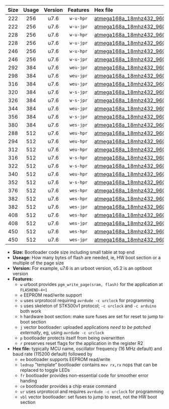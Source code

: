 |Size|Usage|Version|Features|Hex file|
|:-:|:-:|:-:|:-:|:--|
|222|256|u7.6|`w-u-hpr`|[atmega168a_18mhz432_9600bps_ur.hex](https://raw.githubusercontent.com/stefanrueger/urboot/main//atmega168a_18mhz432_9600bps_ur.hex)|
|222|256|u7.6|`w-u-jpr`|[atmega168a_18mhz432_9600bps_ur_vbl.hex](https://raw.githubusercontent.com/stefanrueger/urboot/main//atmega168a_18mhz432_9600bps_ur_vbl.hex)|
|228|256|u7.6|`w-u-hpr`|[atmega168a_18mhz432_9600bps_lednop_ur.hex](https://raw.githubusercontent.com/stefanrueger/urboot/main//atmega168a_18mhz432_9600bps_lednop_ur.hex)|
|228|256|u7.6|`w-u-jpr`|[atmega168a_18mhz432_9600bps_lednop_ur_vbl.hex](https://raw.githubusercontent.com/stefanrueger/urboot/main//atmega168a_18mhz432_9600bps_lednop_ur_vbl.hex)|
|246|256|u7.6|`w-u-hpr`|[atmega168a_18mhz432_9600bps_lednop_fr_ur.hex](https://raw.githubusercontent.com/stefanrueger/urboot/main//atmega168a_18mhz432_9600bps_lednop_fr_ur.hex)|
|246|256|u7.6|`w-u-jpr`|[atmega168a_18mhz432_9600bps_lednop_fr_ur_vbl.hex](https://raw.githubusercontent.com/stefanrueger/urboot/main//atmega168a_18mhz432_9600bps_lednop_fr_ur_vbl.hex)|
|292|384|u7.6|`weu-jpr`|[atmega168a_18mhz432_9600bps_ee_ur_vbl.hex](https://raw.githubusercontent.com/stefanrueger/urboot/main//atmega168a_18mhz432_9600bps_ee_ur_vbl.hex)|
|298|384|u7.6|`weu-jpr`|[atmega168a_18mhz432_9600bps_ee_lednop_ur_vbl.hex](https://raw.githubusercontent.com/stefanrueger/urboot/main//atmega168a_18mhz432_9600bps_ee_lednop_ur_vbl.hex)|
|316|384|u7.6|`weu-jpr`|[atmega168a_18mhz432_9600bps_ee_lednop_fr_ur_vbl.hex](https://raw.githubusercontent.com/stefanrueger/urboot/main//atmega168a_18mhz432_9600bps_ee_lednop_fr_ur_vbl.hex)|
|320|384|u7.6|`w-s-jpr`|[atmega168a_18mhz432_9600bps_vbl.hex](https://raw.githubusercontent.com/stefanrueger/urboot/main//atmega168a_18mhz432_9600bps_vbl.hex)|
|326|384|u7.6|`w-s-jpr`|[atmega168a_18mhz432_9600bps_lednop_vbl.hex](https://raw.githubusercontent.com/stefanrueger/urboot/main//atmega168a_18mhz432_9600bps_lednop_vbl.hex)|
|344|384|u7.6|`weu-jpr`|[atmega168a_18mhz432_9600bps_ee_lednop_fr_ce_ur_vbl.hex](https://raw.githubusercontent.com/stefanrueger/urboot/main//atmega168a_18mhz432_9600bps_ee_lednop_fr_ce_ur_vbl.hex)|
|356|384|u7.6|`w-s-jpr`|[atmega168a_18mhz432_9600bps_lednop_fr_vbl.hex](https://raw.githubusercontent.com/stefanrueger/urboot/main//atmega168a_18mhz432_9600bps_lednop_fr_vbl.hex)|
|380|384|u7.6|`wes-jpr`|[atmega168a_18mhz432_9600bps_ee_vbl.hex](https://raw.githubusercontent.com/stefanrueger/urboot/main//atmega168a_18mhz432_9600bps_ee_vbl.hex)|
|288|512|u7.6|`weu-hpr`|[atmega168a_18mhz432_9600bps_ee_ur.hex](https://raw.githubusercontent.com/stefanrueger/urboot/main//atmega168a_18mhz432_9600bps_ee_ur.hex)|
|294|512|u7.6|`weu-hpr`|[atmega168a_18mhz432_9600bps_ee_lednop_ur.hex](https://raw.githubusercontent.com/stefanrueger/urboot/main//atmega168a_18mhz432_9600bps_ee_lednop_ur.hex)|
|312|512|u7.6|`weu-hpr`|[atmega168a_18mhz432_9600bps_ee_lednop_fr_ur.hex](https://raw.githubusercontent.com/stefanrueger/urboot/main//atmega168a_18mhz432_9600bps_ee_lednop_fr_ur.hex)|
|316|512|u7.6|`w-s-hpr`|[atmega168a_18mhz432_9600bps.hex](https://raw.githubusercontent.com/stefanrueger/urboot/main//atmega168a_18mhz432_9600bps.hex)|
|322|512|u7.6|`w-s-hpr`|[atmega168a_18mhz432_9600bps_lednop.hex](https://raw.githubusercontent.com/stefanrueger/urboot/main//atmega168a_18mhz432_9600bps_lednop.hex)|
|340|512|u7.6|`weu-hpr`|[atmega168a_18mhz432_9600bps_ee_lednop_fr_ce_ur.hex](https://raw.githubusercontent.com/stefanrueger/urboot/main//atmega168a_18mhz432_9600bps_ee_lednop_fr_ce_ur.hex)|
|352|512|u7.6|`w-s-hpr`|[atmega168a_18mhz432_9600bps_lednop_fr.hex](https://raw.githubusercontent.com/stefanrueger/urboot/main//atmega168a_18mhz432_9600bps_lednop_fr.hex)|
|376|512|u7.6|`wes-hpr`|[atmega168a_18mhz432_9600bps_ee.hex](https://raw.githubusercontent.com/stefanrueger/urboot/main//atmega168a_18mhz432_9600bps_ee.hex)|
|382|512|u7.6|`wes-hpr`|[atmega168a_18mhz432_9600bps_ee_lednop.hex](https://raw.githubusercontent.com/stefanrueger/urboot/main//atmega168a_18mhz432_9600bps_ee_lednop.hex)|
|382|512|u7.6|`wes-jpr`|[atmega168a_18mhz432_9600bps_ee_lednop_vbl.hex](https://raw.githubusercontent.com/stefanrueger/urboot/main//atmega168a_18mhz432_9600bps_ee_lednop_vbl.hex)|
|408|512|u7.6|`wes-hpr`|[atmega168a_18mhz432_9600bps_ee_lednop_fr.hex](https://raw.githubusercontent.com/stefanrueger/urboot/main//atmega168a_18mhz432_9600bps_ee_lednop_fr.hex)|
|408|512|u7.6|`wes-jpr`|[atmega168a_18mhz432_9600bps_ee_lednop_fr_vbl.hex](https://raw.githubusercontent.com/stefanrueger/urboot/main//atmega168a_18mhz432_9600bps_ee_lednop_fr_vbl.hex)|
|450|512|u7.6|`wes-hpr`|[atmega168a_18mhz432_9600bps_ee_lednop_fr_ce.hex](https://raw.githubusercontent.com/stefanrueger/urboot/main//atmega168a_18mhz432_9600bps_ee_lednop_fr_ce.hex)|
|450|512|u7.6|`wes-jpr`|[atmega168a_18mhz432_9600bps_ee_lednop_fr_ce_vbl.hex](https://raw.githubusercontent.com/stefanrueger/urboot/main//atmega168a_18mhz432_9600bps_ee_lednop_fr_ce_vbl.hex)|

- **Size:** Bootloader code size including small table at top end
- **Useage:** How many bytes of flash are needed, ie, HW boot section or a multiple of the page size
- **Version:** For example, u7.6 is an urboot version, o5.2 is an optiboot version
- **Features:**
  + `w` urboot provides `pgm_write_page(sram, flash)` for the application at `FLASHEND-4+1`
  + `e` EEPROM read/write support
  + `u` uses urprotocol requiring `avrdude -c urclock` for programming
  + `s` uses skeleton of STK500v1 protocol; `-c urclock` and `-c arduino` both work
  + `h` hardware boot section: make sure fuses are set for reset to jump to boot section
  + `j` vector bootloader: uploaded applications *need to be patched externally*, eg, using `avrdude -c urclock`
  + `p` bootloader protects itself from being overwritten
  + `r` preserves reset flags for the application in the register R2
- **Hex file:** typically MCU name, oscillator frequency (16 MHz default) and baud rate (115200 default) followed by
  + `ee` bootloader supports EEPROM read/write
  + `lednop` "template" bootloader contains `mov rx,rx` nops that can be replaced to toggle LEDs
  + `fr` bootloader provides non-essential code for smoother error handing
  + `ce` bootloader provides a chip erase command
  + `ur` uses urprotocol and requires `avrdude -c urclock` for programming
  + `vbl` vector bootloader: set fuses to jump to reset, not the HW boot section
